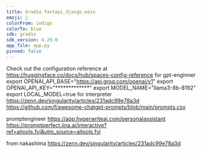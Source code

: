 ```yaml
---
title: Gradio fastapi_django_main
emoji: 🦀
colorFrom: indigo
colorTo: blue
sdk: gradio
sdk_version: 4.29.0
app_file: app.py
pinned: false
---
```


Check out the configuration reference at https://huggingface.co/docs/hub/spaces-config-reference
for gpt-enginner
export OPENAI_API_BASE="https://api.groq.com/openai/v1"
export OPENAI_API_KEY="*************"
export MODEL_NAME="llama3-8b-8192"
export LOCAL_MODEL=true
for interpreter
https://zenn.dev/singularity/articles/231adc99e78a3d
https://github.com/f/awesome-chatgpt-prompts/blob/main/prompts.csv

promptengineer
https://app.hyperwriteai.com/personalassistant
https://promptperfect.jina.ai/interactive?ref=aitools.fyi&utm_source=aitools.fyi

from nakashima
https://zenn.dev/singularity/articles/231adc99e78a3d